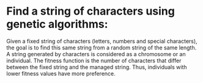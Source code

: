 # Find a string of characters using genetic algorithms:

Given a fixed string of characters (letters, numbers and special characters), the goal is to ́find this same string from a random string of the same length. 
A string generated by characters is considered as a chromosome or an individual.
The fitness function is the number of characters that differ between the fixed string and the managed string.
Thus, individuals with lower fitness values have more preference.

